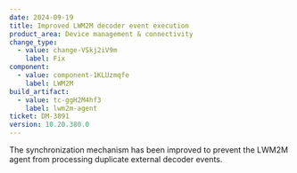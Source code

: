 ```yaml
---
date: 2024-09-19
title: Improved LWM2M decoder event execution
product_area: Device management & connectivity
change_type:
  - value: change-VSkj2iV9m
    label: Fix
component:
  - value: component-1KLUzmqfe
    label: LWM2M
build_artifact:
  - value: tc-ggH2M4hf3
    label: lwm2m-agent
ticket: DM-3891
version: 10.20.380.0
---
```

The synchronization mechanism has been improved to prevent the LWM2M agent from processing duplicate external decoder events.